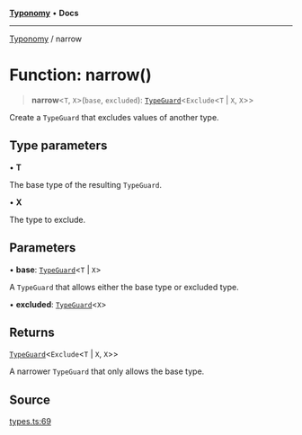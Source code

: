 [**Typonomy**](../README.md) • **Docs**

***

[Typonomy](../globals.md) / narrow

# Function: narrow()

> **narrow**\<`T`, `X`\>(`base`, `excluded`): [`TypeGuard`](../type-aliases/TypeGuard.md)\<`Exclude`\<`T` \| `X`, `X`\>\>

Create a `TypeGuard` that excludes values of another type.

## Type parameters

• **T**

The base type of the resulting `TypeGuard`.

• **X**

The type to exclude.

## Parameters

• **base**: [`TypeGuard`](../type-aliases/TypeGuard.md)\<`T` \| `X`\>

A `TypeGuard` that allows either the base type or excluded type.

• **excluded**: [`TypeGuard`](../type-aliases/TypeGuard.md)\<`X`\>

## Returns

[`TypeGuard`](../type-aliases/TypeGuard.md)\<`Exclude`\<`T` \| `X`, `X`\>\>

A narrower `TypeGuard` that only allows the base type.

## Source

[types.ts:69](https://github.com/softcraft-development/typonomy/blob/ac449b6265e0e88e666105085e6c109ec445538b/src/types.ts#L69)
